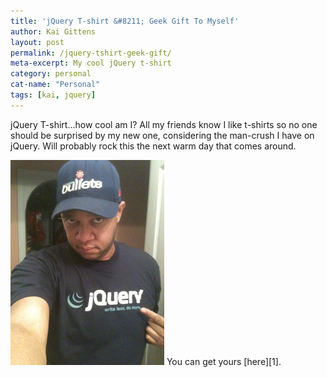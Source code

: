 ```yaml
---
title: 'jQuery T-shirt &#8211; Geek Gift To Myself'
author: Kai Gittens
layout: post
permalink: /jquery-tshirt-geek-gift/
meta-excerpt: My cool jQuery t-shirt
category: personal
cat-name: "Personal"
tags: [kai, jquery]
---
```


jQuery T-shirt...how cool am I? All my friends know I like t-shirts so no one should be surprised by my new one, considering the man-crush I have on jQuery. Will probably rock this the next warm day that comes around.

<img src="../img/jqueryShirt.jpg" class="post-pic" />
You can get yours [here][1].

 [1]: http://devswag.com/products/classic-jquery-tshirt